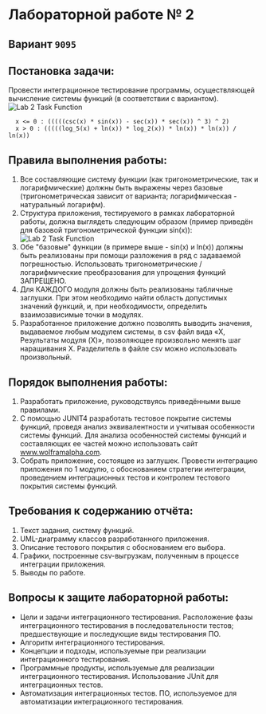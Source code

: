 # Лабораторной работе № 2

## Вариант `9095`


## Постановка задачи:
Провести интеграционное тестирование программы, осуществляющей вычисление системы функций (в соответствии с вариантом).
  ![Lab 2 Task Function](https://github.com/KIMdaniiell/Software-Testing-Course/blob/main/res/Lab2TaskFunction.png)
```
  x <= 0 : (((((csc(x) * sin(x)) - sec(x)) * sec(x)) ^ 3) ^ 2)
  x > 0 : (((((log_5(x) + ln(x)) * log_2(x)) * ln(x)) * ln(x)) / ln(x))
```


## Правила выполнения работы:
1. Все составляющие систему функции (как тригонометрические, так и логарифмические) должны быть выражены через базовые (тригонометрическая зависит от варианта; логарифмическая - натуральный логарифм).
2. Структура приложения, тестируемого в рамках лабораторной работы, должна выглядеть следующим образом (пример приведён для базовой тригонометрической функции sin(x)):
    ![Lab 2 Task Function](https://github.com/KIMdaniiell/Software-Testing-Course/blob/main/res/Lab2TaskStructure.png)
3. Обе "базовые" функции (в примере выше - sin(x) и ln(x)) должны быть реализованы при помощи разложения в ряд с задаваемой погрешностью. Использовать тригонометрические / логарифмические преобразования для упрощения функций ЗАПРЕЩЕНО.
4. Для КАЖДОГО модуля должны быть реализованы табличные заглушки. При этом необходимо найти область допустимых значений функций, и, при необходимости, определить взаимозависимые точки в модулях.
5. Разработанное приложение должно позволять выводить значения, выдаваемое любым модулем системы, в сsv файл вида «X, Результаты модуля (X)», позволяющее произвольно менять шаг наращивания Х. Разделитель в файле csv можно использовать произвольный.


## Порядок выполнения работы:
1. Разработать приложение, руководствуясь приведёнными выше правилами.
2. С помощью JUNIT4 разработать тестовое покрытие системы функций, проведя анализ эквивалентности и учитывая особенности системы функций. Для анализа особенностей системы функций и составляющих ее частей можно использовать сайт www.wolframalpha.com.
3. Собрать приложение, состоящее из заглушек. Провести интеграцию приложения по 1 модулю, с обоснованием стратегии интеграции, проведением интеграционных тестов и контролем тестового покрытия системы функций.


## Требования к содержанию отчёта:
1. Текст задания, систему функций.
2. UML-диаграмму классов разработанного приложения.
3. Описание тестового покрытия с обоснованием его выбора.
4. Графики, построенные csv-выгрузкам, полученным в процессе интеграции приложения.
5. Выводы по работе.

## Вопросы к защите лабораторной работы:
+ Цели и задачи интеграционного тестирования. Расположение фазы интеграционного тестирования в последовательности тестов; предшествующие и последующие виды тестирования ПО.
+ Алгоритм интеграционного тестирования.
+ Концепции и подходы, используемые при реализации интеграционного тестирования.
+ Программные продукты, используемые для реализации интеграционного тестирования. Использование JUnit для интеграционных тестов.
+ Автоматизация интеграционных тестов. ПО, используемое для автоматизации интеграционного тестирования.
